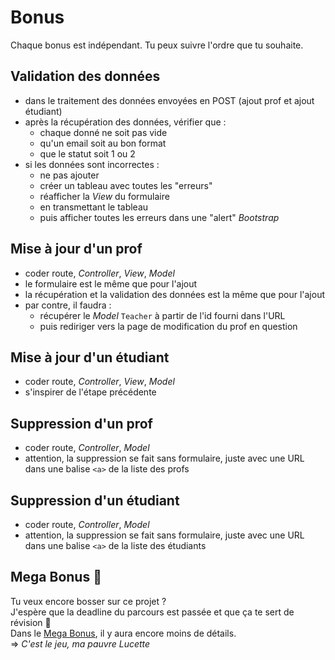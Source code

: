 # Bonus

Chaque bonus est indépendant. Tu peux suivre l'ordre que tu souhaite.

## Validation des données

- dans le traitement des données envoyées en POST (ajout prof et ajout étudiant)
- après la récupération des données, vérifier que :
  - chaque donné ne soit pas vide
  - qu'un email soit au bon format
  - que le statut soit 1 ou 2
- si les données sont incorrectes :
  - ne pas ajouter
  - créer un tableau avec toutes les "erreurs"
  - réafficher la _View_ du formulaire
  - en transmettant le tableau
  - puis afficher toutes les erreurs dans une "alert" _Bootstrap_

## Mise à jour d'un prof

- coder route, _Controller_, _View_, _Model_
- le formulaire est le même que pour l'ajout
- la récupération et la validation des données est la même que pour l'ajout
- par contre, il faudra :
  - récupérer le _Model_ `Teacher` à partir de l'id fourni dans l'URL
  - puis rediriger vers la page de modification du prof en question

## Mise à jour d'un étudiant

- coder route, _Controller_, _View_, _Model_
- s'inspirer de l'étape précédente

## Suppression d'un prof

- coder route, _Controller_, _Model_
- attention, la suppression se fait sans formulaire, juste avec une URL dans une balise `<a>` de la liste des profs

## Suppression d'un étudiant

- coder route, _Controller_, _Model_
- attention, la suppression se fait sans formulaire, juste avec une URL dans une balise `<a>` de la liste des étudiants

## Mega Bonus :rainbow:

Tu veux encore bosser sur ce projet ?  
J'espère que la deadline du parcours est passée et que ça te sert de révision :pray:  
Dans le [Mega Bonus](megabonus.md), il y aura encore moins de détails.  
=> _C'est le jeu, ma pauvre Lucette_